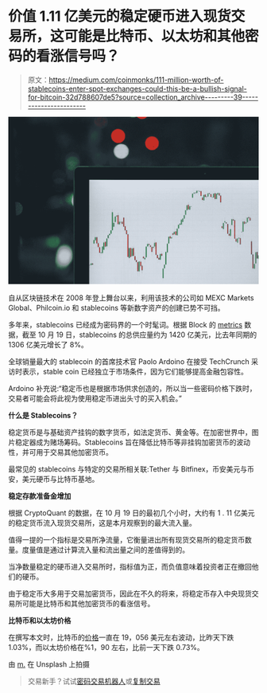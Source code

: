 # 价值 1.11 亿美元的稳定硬币进入现货交易所，这可能是比特币、以太坊和其他密码的看涨信号吗？

> 原文：<https://medium.com/coinmonks/111-million-worth-of-stablecoins-enter-spot-exchanges-could-this-be-a-bullish-signal-for-bitcoin-32d788607de5?source=collection_archive---------39----------------------->

![](img/ab99f3707b8a8d938acd303547162ced.png)

自从区块链技术在 2008 年登上舞台以来，利用该技术的公司如 MEXC Markets Global、Philcoin.io 和 stablecoins 等新数字资产的创建已势不可挡。

多年来，stablecoins 已经成为密码界的一个时髦词。根据 Block 的 [metrics](https://www.theblock.co/data/decentralized-finance/stablecoins/total-stablecoin-supply-daily) 数据，截至 10 月 19 日，stablecoins 的总供应量约为 1420 亿美元，比去年同期的 1306 亿美元增长了 8%。

全球销量最大的 stablecoin 的首席技术官 Paolo Ardoino 在接受 TechCrunch 采访时表示，stable coin 已经独立于市场条件，因为它们能够提高金融包容性。

Ardoino 补充说:“稳定币也是根据市场供求创造的，所以当一些密码价格下跌时，交易者可能会将此视为使用稳定币进出头寸的买入机会。”

**什么是 Stablecoins？**

稳定货币是与基础资产挂钩的数字货币，如法定货币、黄金等。在加密世界中，图片稳定器成为赌场筹码。Stablecoins 旨在降低比特币等非挂钩加密货币的波动性，并可用于交易其他加密货币。

最常见的 stablecoins 与特定的交易所相关联:Tether 与 Bitfinex，币安美元与币安，美元硬币与比特币基地。

**稳定存款准备金增加**

根据 CryptoQuant 的数据，在 10 月 19 日的最初几个小时，大约有 1 . 11 亿美元的稳定货币流入现货交易所，这是本月观察到的最大流入量。

值得一提的一个指标是交易所净流量，它衡量进出所有现货交易所的稳定货币数量。度量值是通过计算流入量和流出量之间的差值得到的。

当净数量稳定的硬币进入交易所时，指标值为正，而负值意味着投资者正在撤回他们的硬币。

由于稳定币大多用于交易加密货币，因此在不久的将来，将稳定币存入中央现货交易所可能是比特币和其他加密货币的看涨信号。

**比特币和以太坊价格**

在撰写本文时，比特币的[价格](https://www.mexc.com/)一直在 19，056 美元左右波动，比昨天下跌 1.03%，而以太坊价格在%1，90 左右，比前一天下跌 0.73%。

由 [m.](https://unsplash.com/photos/ZzOa5G8hSPI) 在 Unsplash 上拍摄

> 交易新手？试试[密码交易机器人](/coinmonks/crypto-trading-bot-c2ffce8acb2a)或[复制交易](/coinmonks/top-10-crypto-copy-trading-platforms-for-beginners-d0c37c7d698c)